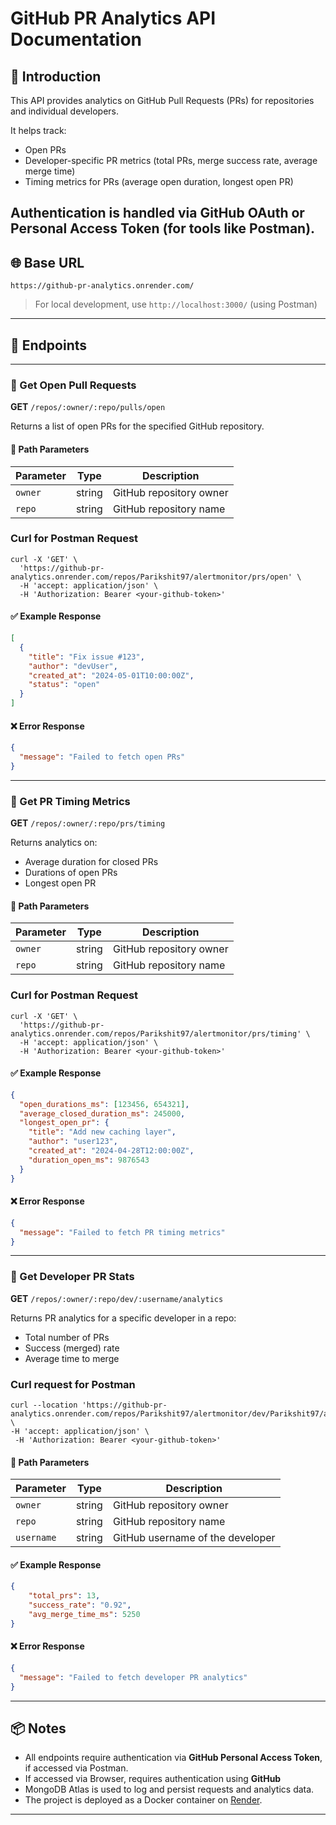 # GitHub PR Analytics API Documentation

## 📘 Introduction

This API provides analytics on GitHub Pull Requests (PRs) for repositories and individual developers.

It helps track:
- Open PRs
- Developer-specific PR metrics (total PRs, merge success rate, average merge time)
- Timing metrics for PRs (average open duration, longest open PR)

Authentication is handled via **GitHub OAuth** or **Personal Access Token** (for tools like Postman).
---

## 🌐 Base URL

```
https://github-pr-analytics.onrender.com/
```

> For local development, use `http://localhost:3000/` (using Postman)

---

## 📁 Endpoints

---

### 📌 Get Open Pull Requests

**GET** `/repos/:owner/:repo/pulls/open`

Returns a list of open PRs for the specified GitHub repository.

#### 🔸 Path Parameters

| Parameter | Type   | Description                |
| --------- | ------ | -------------------------- |
| `owner`   | string | GitHub repository owner     |
| `repo`    | string | GitHub repository name      |

### Curl for Postman Request

```
curl -X 'GET' \
  'https://github-pr-analytics.onrender.com/repos/Parikshit97/alertmonitor/prs/open' \
  -H 'accept: application/json' \
  -H 'Authorization: Bearer <your-github-token>'

  ```


#### ✅ Example Response

```json
[
  {
    "title": "Fix issue #123",
    "author": "devUser",
    "created_at": "2024-05-01T10:00:00Z",
    "status": "open"
  }
]
```

#### ❌ Error Response

```json
{
  "message": "Failed to fetch open PRs"
}
```

---

### 📌 Get PR Timing Metrics

**GET** `/repos/:owner/:repo/prs/timing`

Returns analytics on:
- Average duration for closed PRs
- Durations of open PRs
- Longest open PR

#### 🔸 Path Parameters

| Parameter | Type   | Description                |
| --------- | ------ | -------------------------- |
| `owner`   | string | GitHub repository owner     |
| `repo`    | string | GitHub repository name      |

### Curl for Postman Request

```
curl -X 'GET' \
  'https://github-pr-analytics.onrender.com/repos/Parikshit97/alertmonitor/prs/timing' \
  -H 'accept: application/json' \
  -H 'Authorization: Bearer <your-github-token>'

  ```

#### ✅ Example Response

```json
{
  "open_durations_ms": [123456, 654321],
  "average_closed_duration_ms": 245000,
  "longest_open_pr": {
    "title": "Add new caching layer",
    "author": "user123",
    "created_at": "2024-04-28T12:00:00Z",
    "duration_open_ms": 9876543
  }
}
```

#### ❌ Error Response

```json
{
  "message": "Failed to fetch PR timing metrics"
}
```

---

### 📌 Get Developer PR Stats

**GET** `/repos/:owner/:repo/dev/:username/analytics`

Returns PR analytics for a specific developer in a repo:
- Total number of PRs
- Success (merged) rate
- Average time to merge

### Curl request for Postman

```
curl --location 'https://github-pr-analytics.onrender.com/repos/Parikshit97/alertmonitor/dev/Parikshit97/analytics' \
-H 'accept: application/json' \
 -H 'Authorization: Bearer <your-github-token>'
```

#### 🔸 Path Parameters

| Parameter     | Type   | Description                     |
| ------------- | ------ | ------------------------------- |
| `owner`       | string | GitHub repository owner         |
| `repo`        | string | GitHub repository name          |
| `username`    | string | GitHub username of the developer|

#### ✅ Example Response

```json
{
    "total_prs": 13,
    "success_rate": "0.92",
    "avg_merge_time_ms": 5250
}
```

#### ❌ Error Response

```json
{
  "message": "Failed to fetch developer PR analytics"
}
```

---

## 📦 Notes

- All endpoints require authentication via **GitHub Personal Access Token**, if accessed via Postman.
- If accessed via Browser, requires authentication using **GitHub**
- MongoDB Atlas is used to log and persist requests and analytics data.
- The project is deployed as a Docker container on [Render](https://render.com).

---



